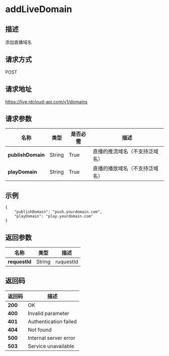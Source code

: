 # addLiveDomain


## 描述
添加直播域名

## 请求方式
POST

## 请求地址
https://live.jdcloud-api.com/v1/domains


## 请求参数
|名称|类型|是否必需|描述|
|---|---|---|---|
|**publishDomain**|String|True|直播的推流域名（不支持泛域名）|
|**playDomain**|String|True|直播的播放域名（不支持泛域名）|


## 示例
    {
        "publishDomain": "push.yourdomain.com",
        "playDomain": "play.yourdomain.com"
    }
    
## 返回参数
|名称|类型|描述|
|---|---|---|
|**requestId**|String|ruquestId|


## 返回码
|返回码|描述|
|---|---|
|**200**|OK|
|**400**|Invalid parameter|
|**401**|Authentication failed|
|**404**|Not found|
|**500**|Internal server error|
|**503**|Service unavailable|
